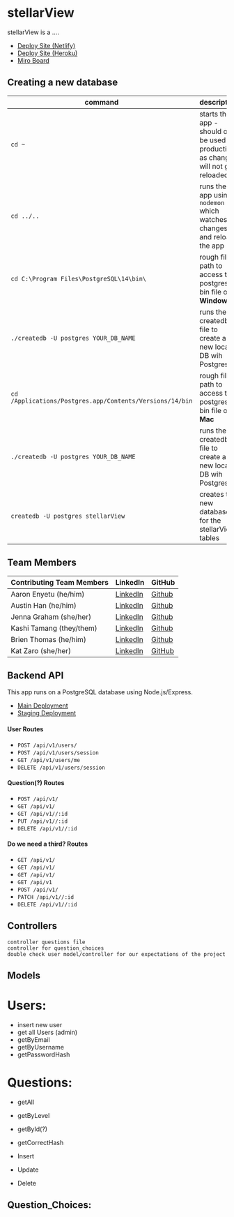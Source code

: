 # stellarView

stellarView is a ....


- [Deploy Site (Netlify)](#)
- [Deploy Site (Heroku)](https://stellar-view.herokuapp.com/)
- [Miro Board](https://miro.com/app/board/uXjVPO8zL6Q=/?share_link_id=58126108903)  

## Creating a new database

| command                                                   | description                                                                         |
| ----------------------                                    | ----------------------------------------------------------------------------------- |
| `cd ~`                                                    | starts the app - should only be used in production as changes will not get reloaded |
| `cd ../..`                                                | runs the app using `nodemon` which watches for changes and reloads the app          |
| `cd C:\Program Files\PostgreSQL\14\bin\`                  | rough file path to access the postgres bin file on **Windows**                      |  
| `./createdb -U postgres YOUR_DB_NAME`                     | runs the createdb file to create a new local DB wih Postgres                        |  
| `cd /Applications/Postgres.app/Contents/Versions/14/bin`  | rough file path to access the postgres bin file on **Mac**                          |  
| `./createdb -U postgres YOUR_DB_NAME`                     | runs the createdb file to create a new local DB wih Postgres                        |
| `createdb -U postgres stellarView`                        | creates the new database for the stellarView tables                                 |

## Team Members

| **Contributing Team Members** | **LinkedIn**                                                    | **GitHub**                                 |
| ----------------------------- | --------------------------------------------------------------- | -------------------------------------------|
| Aaron Enyetu (he/him)         | [LinkedIn](https://www.linkedin.com/in/aaron-enyetu/)           | [Github](https://github.com/aaronEnyetu)   |
| Austin Han (he/him)           | [LinkedIn](https://www.linkedin.com/in/austin-han-740a69157/)   | [Github](https://github.com/austinbhan)    |
| Jenna Graham (she/her)        | [LinkedIn](https://www.linkedin.com/in/jenna-lee-graham)        | [Github](https://github.com/jenna-graham)  |
| Kashi Tamang (they/them)      | [LinkedIn](https://www.linkedin.com/in/kashitamang)             | [Github](https://github.com/kashitamang)   |
| Brien Thomas (he/him)         | [LinkedIn](https://www.linkedin.com/in/brien-thomas)            | [Github](https://github.com/briensthomas)  |
| Kat Zaro (she/her)            | [LinkedIn]('https://www.linkedin.com/in/katzaro')               | [GitHub]('https://github.com/kathrynzaro') |

## Backend API

This app runs on a PostgreSQL database using Node.js/Express.

- [Main Deployment](https://tealab.herokuapp.com)
- [Staging Deployment](https://staged-tealab.herokuapp.com)

#### User Routes

- `POST /api/v1/users/`
- `POST /api/v1/users/session`
- `GET /api/v1/users/me`
- `DELETE /api/v1/users/session`

#### Question(?) Routes

- `POST /api/v1/`
- `GET /api/v1/`
- `GET /api/v1//:id`
- `PUT /api/v1//:id`
- `DELETE /api/v1//:id`

#### Do we need a third? Routes

- `GET /api/v1/`
- `GET /api/v1/`
- `GET /api/v1/`
- `GET /api/v1`
- `POST /api/v1/`
- `PATCH /api/v1//:id`
- `DELETE /api/v1//:id`

## Controllers
    controller questions file
    controller for question_choices
    double check user model/controller for our expectations of the project

## Models

# Users:
- insert new user
- get all Users (admin)
- getByEmail
- getByUsername
- getPasswordHash

# Questions:
- getAll
- getByLevel
- getById(?)
- getCorrectHash

- Insert
- Update
- Delete

Question_Choices:
- 
